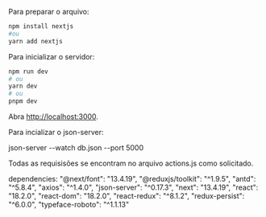 Para preparar o arquivo:
```bash
npm install nextjs
#ou
yarn add nextjs
```
Para inicializar o servidor:

```bash
npm run dev
# ou
yarn dev
# ou
pnpm dev
```

Abra [http://localhost:3000](http://localhost:3000).

Para incializar o json-server:

json-server --watch db.json --port 5000

Todas as requisisões se encontram no arquivo actions.js como solicitado.

  dependencies: 
    "@next/font": "13.4.19",
    "@reduxjs/toolkit": "^1.9.5",
    "antd": "^5.8.4",
    "axios": "^1.4.0",
    "json-server": "^0.17.3",
    "next": "13.4.19",
    "react": "18.2.0",
    "react-dom": "18.2.0",
    "react-redux": "^8.1.2",
    "redux-persist": "^6.0.0",
    "typeface-roboto": "^1.1.13"

